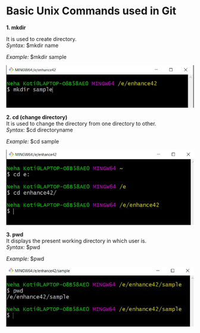 # Basic Unix Commands used in Git

**1. mkdir**

It is used to create directory.  
_Syntax:_ $mkdir name   

_Example:_ $mkdir sample   

![Figure1:mkdir](fig1-mkdir.JPG)

**2. cd (change directory)**  
It is used to change the directory from one directory to other.  
_Syntax:_ $cd directoryname

_Example:_ $cd sample  

![Figure2:cd](fig2-cd.JPG)

**3. pwd**  
It displays the present working directory in which user is.  
_Syntax:_ $pwd

_Example:_ $pwd  

![Figure3:pwd](fig3-pwd.JPG)  




